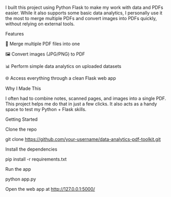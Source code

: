 I built this project using Python Flask to make my work with data and PDFs easier. While it also supports some basic data analytics, I personally use it the most to merge multiple PDFs and convert images into PDFs quickly, without relying on external tools.

Features

📑 Merge multiple PDF files into one

🖼️ Convert images (JPG/PNG) to PDF

📊 Perform simple data analytics on uploaded datasets

🌐 Access everything through a clean Flask web app

Why I Made This

I often had to combine notes, scanned pages, and images into a single PDF. This project helps me do that in just a few clicks. It also acts as a handy space to test my Python + Flask skills.

Getting Started

Clone the repo

git clone https://github.com/your-username/data-analytics-pdf-toolkit.git


Install the dependencies

pip install -r requirements.txt


Run the app

python app.py


Open the web app at http://127.0.0.1:5000/

